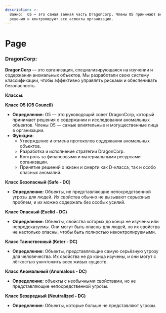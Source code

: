 ```yaml
---
description: >-
  Важно:  O5 — это самая важная часть DragonCorp. Члены O5 принимают все важные
  решения и контролируют все аспекты организации.
---
```


# Page

### DragonCorp:&#x20;

**DragonCorp** — это организация, специализирующаяся на изучении и содержании аномальных объектов. Мы разработали свою систему классификации, чтобы эффективно управлять рисками и обеспечивать безопасность.

**Классы:**

**Класс O5 (O5 Council)**

* **Определение:** O5 — это руководящий совет DragonCorp, который принимает решения о содержании и исследовании аномальных объектов. Члены O5 — самые влиятельные и могущественные лица в организации.
* **Функции:**
  * Утверждение и отмена протоколов содержания аномальных объектов.
  * Разработка и исполнение стратегии DragonCorp.
  * Контроль за финансовыми и материальными ресурсами организации.
  * Принятие решений о жизни и смерти как D-класса, так и особо опасных аномалий.

**Класс Безопасный (Safe - DC)**

* **Определение:** Объекты, не представляющие непосредственной угрозы для людей. Их свойства обычно не вызывают серьезных проблем, и их можно содержать без особых усилий.

**Класс Опасный (Euclid - DC)**

* **Определение:** Объекты, свойства которых до конца не изучены или непредсказуемы. Они могут быть опасны для людей, но их свойства не настолько опасны, чтобы быть полностью неконтролируемыми.

**Класс Таинственный (Keter - DC)**

* **Определение:** Объекты, представляющие самую серьёзную угрозу для человечества. Их свойства не до конца изучены, и они могут с лёгкостью уничтожить всех живых существ.

**Класс Аномальный (Anomalous - DC)**

* **Определение:** объекты с необычными свойствами, но не представляющие непосредственной угрозы.

**Класс Безвредный (Neutralized - DC)**

* **Определение:** Объекты, которые больше не представляют угрозы.
